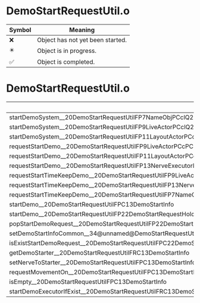 # DemoStartRequestUtil.o
| Symbol | Meaning 
| ------------- | ------------- 
| :x: | Object has not yet been started. 
| :eight_pointed_black_star: | Object is in progress. 
| :white_check_mark: | Object is completed. 


# DemoStartRequestUtil.o
| Symbol | Decompiled? |
| ------------- | ------------- |
| startDemoSystem__20DemoStartRequestUtilFP7NameObjPCclQ213DemoStartInfo8DemoTypeQ213DemoStartInfo15CinemaFrameTypeQ213DemoStartInfo15StarPointerTypeQ213DemoStartInfo16DeleteEffectTypePCc | :x: |
| startDemoSystem__20DemoStartRequestUtilFP9LiveActorPCclQ213DemoStartInfo8DemoTypeQ213DemoStartInfo15CinemaFrameTypeQ213DemoStartInfo15StarPointerTypeQ213DemoStartInfo16DeleteEffectTypePCc | :x: |
| startDemoSystem__20DemoStartRequestUtilFP11LayoutActorPCclQ213DemoStartInfo8DemoTypeQ213DemoStartInfo15CinemaFrameTypeQ213DemoStartInfo15StarPointerTypeQ213DemoStartInfo16DeleteEffectTypePCc | :x: |
| requestStartDemo__20DemoStartRequestUtilFP9LiveActorPCcPC5NervePC5NervelQ213DemoStartInfo8DemoTypeQ213DemoStartInfo15CinemaFrameTypeQ213DemoStartInfo15StarPointerTypeQ213DemoStartInfo16DeleteEffectType | :x: |
| requestStartDemo__20DemoStartRequestUtilFP11LayoutActorPCcPC5NervePC5NervelQ213DemoStartInfo8DemoTypeQ213DemoStartInfo15CinemaFrameTypeQ213DemoStartInfo15StarPointerTypeQ213DemoStartInfo16DeleteEffectType | :x: |
| requestStartDemo__20DemoStartRequestUtilFP13NerveExecutorP9LiveActorPCcPC5NervePC5NervelQ213DemoStartInfo8DemoTypeQ213DemoStartInfo15CinemaFrameTypeQ213DemoStartInfo15StarPointerTypeQ213DemoStartInfo16DeleteEffectType | :x: |
| requestStartTimeKeepDemo__20DemoStartRequestUtilFP9LiveActorPCcPCcPC5NervePC5NervelQ213DemoStartInfo8DemoTypeQ213DemoStartInfo15CinemaFrameTypeQ213DemoStartInfo15StarPointerTypeQ213DemoStartInfo16DeleteEffectType | :x: |
| requestStartTimeKeepDemo__20DemoStartRequestUtilFP13NerveExecutorP9LiveActorPCcPCcPC5NervePC5NervelQ213DemoStartInfo8DemoTypeQ213DemoStartInfo15CinemaFrameTypeQ213DemoStartInfo15StarPointerTypeQ213DemoStartInfo16DeleteEffectType | :x: |
| requestStartTimeKeepDemo__20DemoStartRequestUtilFP7NameObjPCcPCclQ213DemoStartInfo8DemoTypeQ213DemoStartInfo15CinemaFrameTypeQ213DemoStartInfo15StarPointerTypeQ213DemoStartInfo16DeleteEffectType | :x: |
| startDemo__20DemoStartRequestUtilFPC13DemoStartInfo | :x: |
| startDemo__20DemoStartRequestUtilFP22DemoStartRequestHolder | :x: |
| popStartDemoRequest__20DemoStartRequestUtilFP22DemoStartRequestHolder | :x: |
| setDemoStartInfoCommon__34@unnamed@DemoStartRequestUtil_cpp@FP13DemoStartInfoPCcPCclQ213DemoStartInfo8DemoTypeQ213DemoStartInfo15CinemaFrameTypeQ213DemoStartInfo15StarPointerTypeQ213DemoStartInfo16DeleteEffectType | :x: |
| isExistStartDemoRequest__20DemoStartRequestUtilFPC22DemoStartRequestHolder | :x: |
| getDemoStarter__20DemoStartRequestUtilFRC13DemoStartInfo | :x: |
| setNerveToStarter__20DemoStartRequestUtilFPC13DemoStartInfo | :x: |
| requestMovementOn__20DemoStartRequestUtilFPC13DemoStartInfo | :x: |
| isEmpty__20DemoStartRequestUtilFPC13DemoStartInfo | :x: |
| startDemoExecutorIfExist__20DemoStartRequestUtilFRC13DemoStartInfo | :x: |
